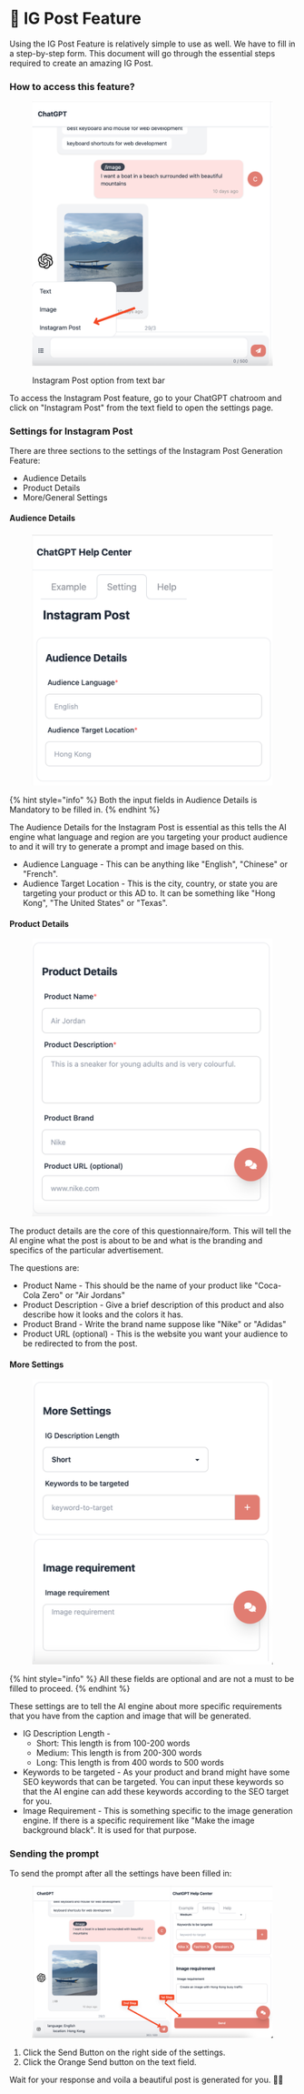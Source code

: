 # 🤳 IG Post Feature

Using the IG Post Feature is relatively simple to use as well. We have to fill in a step-by-step form. This document will go through the essential steps required to create an amazing IG Post.

### How to access this feature?

<figure><img src="../../.gitbook/assets/image.png" alt=""><figcaption><p>Instagram Post option from text bar</p></figcaption></figure>

To access the Instagram Post feature, go to your ChatGPT chatroom and click on "Instagram Post" from the text field to open the settings page.

### Settings for Instagram Post

There are three sections to the settings of the Instagram Post Generation Feature:

* Audience Details
* Product Details
* More/General Settings

#### Audience Details

<figure><img src="../../.gitbook/assets/image (10).png" alt=""><figcaption></figcaption></figure>

{% hint style="info" %}
Both the input fields in Audience Details is Mandatory to be filled in.
{% endhint %}

The Audience Details for the Instagram Post is essential as this tells the AI engine what language and region are you targeting your product audience to and it will try to generate a prompt and image based on this.

* Audience Language - This can be anything like "English", "Chinese" or "French".&#x20;
* Audience Target Location - This is the city, country, or state you are targeting your product or this AD to. It can be something like "Hong Kong", "The United States" or "Texas".

#### Product Details

<figure><img src="../../.gitbook/assets/image (1).png" alt=""><figcaption></figcaption></figure>

The product details are the core of this questionnaire/form. This will tell the AI engine what the post is about to be and what is the branding and specifics of the particular advertisement.

The questions are:

* Product Name - This should be the name of your product like "Coca-Cola Zero" or "Air Jordans"
* Product Description - Give a brief description of this product and also describe how it looks and the colors it has.
* Product Brand - Write the brand name suppose like "Nike" or "Adidas"
* Product URL (optional) - This is the website you want your audience to be redirected to from the post.

#### More Settings

<figure><img src="../../.gitbook/assets/image (6).png" alt=""><figcaption></figcaption></figure>

{% hint style="info" %}
All these fields are optional and are not a must to be filled to proceed.
{% endhint %}

These settings are to tell the AI engine about more specific requirements that you have from the caption and image that will be generated.

* IG Description Length -&#x20;
  * Short: This length is from 100-200 words
  * Medium: This length is from 200-300 words
  * Long: This length is from 400 words to 500 words
* Keywords to be targeted - As your product and brand might have some SEO keywords that can be targeted. You can input these keywords so that the AI engine can add these keywords according to the SEO target for you.
* Image Requirement - This is something specific to the image generation engine. If there is a specific requirement like "Make the image background black". It is used for that purpose.

### Sending the prompt

To send the prompt after all the settings have been filled in:

<figure><img src="../../.gitbook/assets/image (3).png" alt=""><figcaption></figcaption></figure>

1. Click the Send Button on the right side of the settings.
2. Click the Orange Send button on the text field.

Wait for your response and voila a beautiful post is generated for you. 🎉🤯

